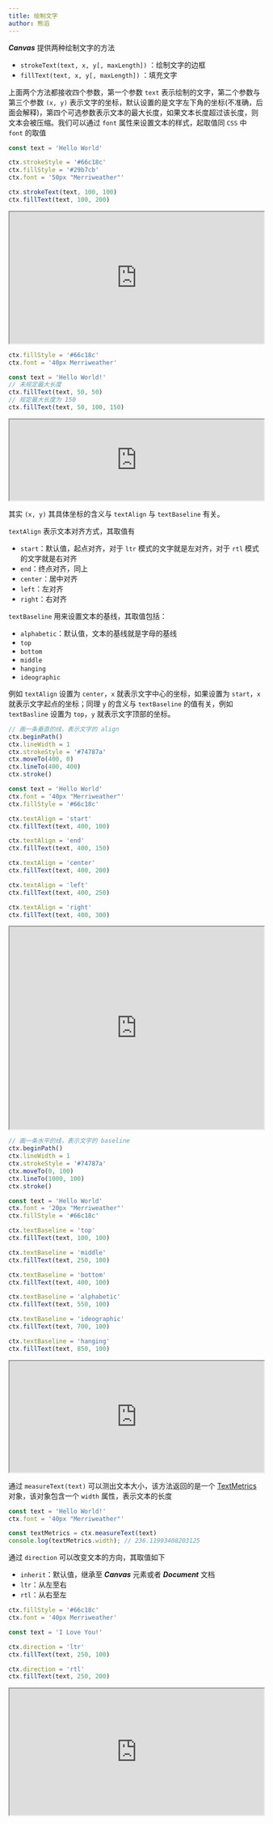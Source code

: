 ```yaml
---
title: 绘制文字
author: 熊滔
---
```


***Canvas*** 提供两种绘制文字的方法

- `strokeText(text, x, y[, maxLength])` ：绘制文字的边框
- `fillText(text, x, y[, maxLength])` ：填充文字

上面两个方法都接收四个参数，第一个参数 `text` 表示绘制的文字，第二个参数与第三个参数 `(x, y)` 表示文字的坐标，默认设置的是文字左下角的坐标(不准确，后面会解释)，第四个可选参数表示文本的最大长度，如果文本长度超过该长度，则文本会被压缩。我们可以通过 `font` 属性来设置文本的样式，起取值同 `CSS` 中 `font` 的取值

```js
const text = 'Hello World'

ctx.strokeStyle = '#66c18c'
ctx.fillStyle = '#29b7cb'
ctx.font = '50px "Merriweather"'

ctx.strokeText(text, 100, 100)
ctx.fillText(text, 100, 200)
```

<iframe src="https://lastknightcoder.github.io/canvas-demos/39.html" height="260" width="100%"></iframe>

```js
ctx.fillStyle = '#66c18c'
ctx.font = '40px Merriweather'

const text = 'Hello World!'
// 未规定最大长度
ctx.fillText(text, 50, 50)
// 规定最大长度为 150
ctx.fillText(text, 50, 100, 150)
```

<iframe src="https://lastknightcoder.github.io/canvas-demos/40.html" height="160" width="100%"></iframe>

其实 `(x, y)` 其具体坐标的含义与 `textAlign` 与 `textBaseline` 有关。

`textAlign` 表示文本对齐方式，其取值有

- `start`：默认值，起点对齐，对于 `ltr` 模式的文字就是左对齐，对于 `rtl` 模式的文字就是右对齐
- `end`：终点对齐，同上
- `center`：居中对齐
- `left`：左对齐
- `right`：右对齐

`textBaseline` 用来设置文本的基线，其取值包括：

- `alphabetic`：默认值，文本的基线就是字母的基线
- `top`
- `bottom`
- `middle`
- `hanging`
- `ideographic`

例如 `textAlign` 设置为 `center`，`x` 就表示文字中心的坐标，如果设置为 `start`，`x` 就表示文字起点的坐标；同理 `y` 的含义与 `textBaseline` 的值有关，例如 `textBasline` 设置为 `top`，`y` 就表示文字顶部的坐标。

```js
// 画一条垂直的线，表示文字的 align
ctx.beginPath()
ctx.lineWidth = 1
ctx.strokeStyle = '#74787a'
ctx.moveTo(400, 0)
ctx.lineTo(400, 400)
ctx.stroke()

const text = 'Hello World'
ctx.font = '40px "Merriweather"'
ctx.fillStyle = '#66c18c'

ctx.textAlign = 'start'
ctx.fillText(text, 400, 100)

ctx.textAlign = 'end'
ctx.fillText(text, 400, 150)

ctx.textAlign = 'center'
ctx.fillText(text, 400, 200)

ctx.textAlign = 'left'
ctx.fillText(text, 400, 250)

ctx.textAlign = 'right'
ctx.fillText(text, 400, 300)
```

<iframe src="https://lastknightcoder.github.io/canvas-demos/41.html" height="400" width="100%"></iframe>

```js
// 画一条水平的线，表示文字的 baseline
ctx.beginPath()
ctx.lineWidth = 1
ctx.strokeStyle = '#74787a'
ctx.moveTo(0, 100)
ctx.lineTo(1000, 100)
ctx.stroke()

const text = 'Hello World'
ctx.font = '20px "Merriweather"'
ctx.fillStyle = '#66c18c'

ctx.textBaseline = 'top'
ctx.fillText(text, 100, 100)

ctx.textBaseline = 'middle'
ctx.fillText(text, 250, 100)

ctx.textBaseline = 'bottom'
ctx.fillText(text, 400, 100)

ctx.textBaseline = 'alphabetic'
ctx.fillText(text, 550, 100)

ctx.textBaseline = 'ideographic'
ctx.fillText(text, 700, 100)

ctx.textBaseline = 'hanging'
ctx.fillText(text, 850, 100)
```

<iframe src="https://lastknightcoder.github.io/canvas-demos/42.html" height="220" width="100%"></iframe>

通过 `measureText(text)` 可以测出文本大小，该方法返回的是一个 [TextMetrics](https://developer.mozilla.org/en-US/docs/Web/API/TextMetrics) 对象，该对象包含一个 `width` 属性，表示文本的长度

```js
const text = 'Hello World!'
ctx.font = '40px "Merriweather"'

const textMetrics = ctx.measureText(text)
console.log(textMetrics.width); // 236.11993408203125
```

通过 `direction` 可以改变文本的方向，其取值如下

- `inherit`：默认值，继承至 ***Canvas*** 元素或者 ***Document*** 文档
- `ltr`：从左至右
- `rtl`：从右至左

```jsx
ctx.fillStyle = '#66c18c'
ctx.font = '40px Merriweather'

const text = 'I Love You!'

ctx.direction = 'ltr'
ctx.fillText(text, 250, 100)

ctx.direction = 'rtl'
ctx.fillText(text, 250, 200)
```

<iframe src="https://lastknightcoder.github.io/canvas-demos/43.html" height="250" width="100%"></iframe>
